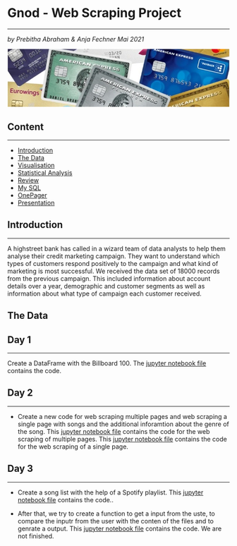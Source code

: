 # Gnod - Web Scraping Project
***
*by Prebitha Abraham & Anja Fechner*
*Mai 2021*

![creditcards](https://github.com/AnjaFechner/bellatrix-lestrange/blob/main/pictures/creditcards.jpg)

## Content
***

- [Introduction](#introduction)
- [The Data](#the-data)
- [Visualisation](#visualisation)
- [Statistical Analysis](#statistical-analysis)
- [Review](#review)
- [My SQL](#my-sql)
- [OnePager](#onepager)
- [Presentation](#presentation)

## Introduction
***

A highstreet bank has called in a wizard team of data analysts to help them analyse their credit marketing campaign. 
They want to understand which types of customers respond positively to the campaign and what kind of marketing is most successful.
We received the data set of 18000 records from the previous campaign. This included information about account details over a year, 
demographic and customer segments as well as information about what type of campaign each customer received.


## The Data 


## Day 1
***
Create a DataFrame with the Billboard 100.
The [jupyter notebook file](https://github.com/AnjaFechner/Gnod/blob/main/Web_scraping_single_page_part_1.ipynb) contains the code.

## Day 2
***
- Create a new code for web scraping multiple pages and web scraping a single page with songs and the additional inforamtion about the genre of the song.
This [jupyter notebook file](https://github.com/AnjaFechner/Gnod/blob/main/Web_scraping_multiple_pages.ipynb) contains the code for the web scraping of multiple pages.
This [jupyter notebook file](https://github.com/AnjaFechner/Gnod/blob/main/Web_scraping_single_page_part_2.ipynb) contains the code for the web scraping of a single page.

## Day 3
***
- Create a song list with the help of a Spotify playlist.
This [jupyter notebook file](https://github.com/AnjaFechner/Gnod/blob/main/spotify_lists.ipynb) contains the code..

- After that, we try to create a function to get a input from the uste, to compare the inputr from the user with the conten of the files and to genrate a output.
This [jupyter notebook file](https://github.com/AnjaFechner/Gnod/blob/main/input_output.ipynb) contains the code. We are not finished.